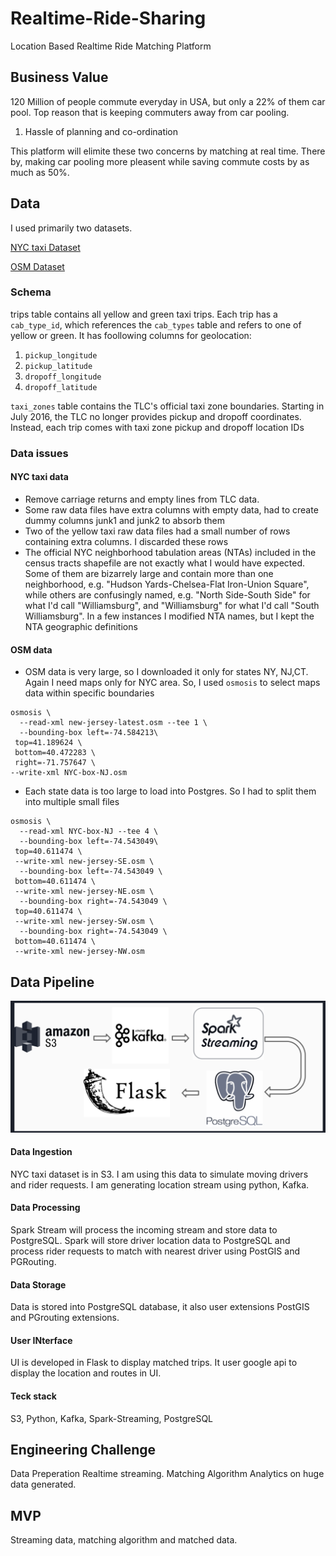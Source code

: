# Realtime-Ride-Sharing
Location Based Realtime Ride Matching Platform

## Business Value

120 Million of people commute everyday in USA, but only a 22% of them car pool. 
Top reason that is keeping commuters away from car pooling.

1. Hassle of planning and co-ordination

This platform will elimite these two concerns by matching at real time. There by, making car pooling more pleasent while saving commute costs by as much as 50%. 

## Data

I used primarily two datasets.

[NYC taxi Dataset](https://registry.opendata.aws/nyc-tlc-trip-records-pds/)

[OSM Dataset](http://download.geofabrik.de/north-america.html)


### Schema

trips table contains all yellow and green taxi trips. Each trip has a `cab_type_id`, which references the `cab_types` table and refers to one of yellow or green. 
It has foollowing columns for geolocation:

1. `pickup_longitude`
2. `pickup_latitude`
3. `dropoff_longitude`
4. `dropoff_latitude`

`taxi_zones` table contains the TLC's official taxi zone boundaries. Starting in July 2016, the TLC no longer provides pickup and dropoff coordinates. Instead, each trip comes with taxi zone pickup and dropoff location IDs

### Data issues

#### NYC taxi data
* Remove carriage returns and empty lines from TLC data. 
* Some raw data files have extra columns with empty data, had to create dummy columns junk1 and junk2 to absorb them
* Two of the yellow taxi raw data files had a small number of rows containing extra columns. I discarded these rows
* The official NYC neighborhood tabulation areas (NTAs) included in the census tracts shapefile are not exactly what I would have expected. Some of them are bizarrely large and contain more than one neighborhood, e.g. "Hudson Yards-Chelsea-Flat Iron-Union Square", while others are confusingly named, e.g. "North Side-South Side" for what I'd call "Williamsburg", and "Williamsburg" for what I'd call "South Williamsburg". In a few instances I modified NTA names, but I kept the NTA geographic definitions

#### OSM data
* OSM data is very large, so I downloaded it only for states NY, NJ,CT. Again I need maps only for NYC area. So, I used `osmosis` to select maps data within specific boundaries

```
osmosis \
  --read-xml new-jersey-latest.osm --tee 1 \
  --bounding-box left=-74.584213\
 top=41.189624 \
 bottom=40.472283 \
 right=-71.757647 \
--write-xml NYC-box-NJ.osm
```
* Each state data is too large to load into Postgres. So I had to split them into multiple small files
```
osmosis \
  --read-xml NYC-box-NJ --tee 4 \
  --bounding-box left=-74.543049\
 top=40.611474 \
 --write-xml new-jersey-SE.osm \
  --bounding-box left=-74.543049 \
 bottom=40.611474 \
 --write-xml new-jersey-NE.osm \
  --bounding-box right=-74.543049 \
 top=40.611474 \
 --write-xml new-jersey-SW.osm \
  --bounding-box right=-74.543049 \
 bottom=40.611474 \
 --write-xml new-jersey-NW.osm
```
## Data Pipeline

![alt text](https://github.com/sivakreddy/Realtime-Ride-Sharing/blob/master/Screen%20Shot%202019-02-19%20at%208.37.33%20AM.png)

#### Data Ingestion

NYC taxi dataset is in S3. I am using this data to simulate moving drivers and rider requests. I am generating location stream using python, Kafka. 

#### Data Processing

Spark Stream will process the incoming stream and store data to PostgreSQL. Spark will store driver location data to PostgreSQL and process rider requests to match with nearest driver using PostGIS and PGRouting.

#### Data Storage

Data is stored into PostgreSQL database, it also user extensions PostGIS and PGrouting extensions. 

#### User INterface

UI is developed in Flask to display matched trips. It user google api to display the location and routes in UI.

#### Teck stack

S3, Python, Kafka, Spark-Streaming, PostgreSQL


## Engineering Challenge

Data Preperation
Realtime streaming.
Matching Algorithm
Analytics on huge data generated.


## MVP

Streaming data, matching algorithm and matched data.
